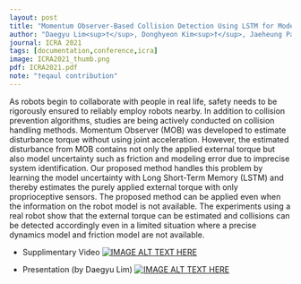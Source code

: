 ```yaml
---
layout: post
title: "Momentum Observer-Based Collision Detection Using LSTM for Model Uncertainty Learning"
author: "Daegyu Lim<sup>†</sup>, Donghyeon Kim<sup>†</sup>, Jaeheung Park"
journal: ICRA 2021
tags: [documentation,conference,icra]
image: ICRA2021_thumb.png
pdf: ICRA2021.pdf
note: "†eqaul contribution"
---
```

As robots begin to collaborate with people in real life, safety needs to be rigorously ensured to reliably employ robots nearby. In addition to collision prevention algorithms, studies are being actively conducted on collision handling methods. Momentum Observer (MOB) was developed to estimate disturbance torque without using joint acceleration. However, the estimated disturbance from MOB contains not only the applied external torque but also model uncertainty such as friction and modeling error due to imprecise system identification. Our proposed method handles this problem by learning the model uncertainty with Long Short-Term Memory (LSTM) and thereby estimates the purely applied external torque with only proprioceptive sensors. The proposed method can be applied even when the information on the robot model is not available. The experiments using a real robot show that the external torque can be estimated and collisions can be detected accordingly even in a limited situation where a precise dynamics model and friction model are not available.

- Supplimentary Video
[![IMAGE ALT TEXT HERE](http://img.youtube.com/vi/N1wEeLZaGRI/0.jpg)](http://www.youtube.com/watch?v=N1wEeLZaGRI)

- Presentation (by Daegyu Lim)
[![IMAGE ALT TEXT HERE](http://img.youtube.com/vi/oNoNPbfbe-Y/0.jpg)](http://www.youtube.com/watch?v=oNoNPbfbe-Y)
